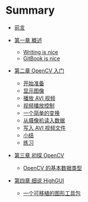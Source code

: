 # Summary

* [前言](README.md)


* [第一章  概述](part1/README.md)
    * [Writing is nice](part1/writing.md)
    * [GitBook is nice](part1/gitbook.md)

* [第二章  OpenCV 入门]()
    * [开始准备](part2/README.md)
    * [显示图像](part2/show_image.md)
    * [播放 AVI 视频](part2/play_avi_video.md)
    * [视频播放控制](part2/video_playback_control.md)
    * [一个简单的变换](part2/simple_transformation.md)
    * [从摄像机读入数据](part2/data_from_camera.md)
    * [写入 AVI 视频文件](part2/write_into_video.md)
    * [小结](part2/SUMMARY.md)
    * [练习](part2/EXERCISE.md)
* [第三章  初探 OpenCV]()
    * [OpenCV 的基本数据类型](part3/README.md)

* [第四章  细说 HighGUI]()
    * [一个可移植的图形工具包](part4/README.md)
